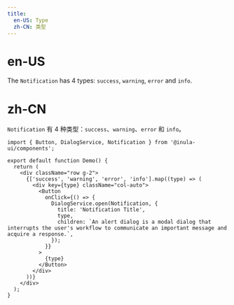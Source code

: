 ```yaml
---
title:
  en-US: Type
  zh-CN: 类型
---
```


# en-US

The `Notification` has 4 types: `success`, `warning`, `error` and `info`.

# zh-CN

`Notification` 有 4 种类型：`success`、`warning`、`error` 和 `info`。

```tsx
import { Button, DialogService, Notification } from '@inula-ui/components';

export default function Demo() {
  return (
    <div className="row g-2">
      {['success', 'warning', 'error', 'info'].map((type) => (
        <div key={type} className="col-auto">
          <Button
            onClick={() => {
              DialogService.open(Notification, {
                title: 'Notification Title',
                type,
                children: `An alert dialog is a modal dialog that interrupts the user's workflow to communicate an important message and acquire a response.`,
              });
            }}
          >
            {type}
          </Button>
        </div>
      ))}
    </div>
  );
}
```
